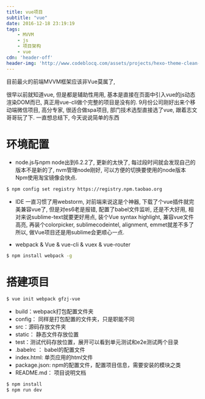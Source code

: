 ```yaml
---
title: vue项目
subtitle: "vue"
date: 2016-12-18 23:19:19
tags:
    - MVVM
    - js
    - 项目架构
    - vue
cdn: 'header-off'
header-img: 'http://www.codeblocq.com/assets/projects/hexo-theme-clean-blog/img/home-bg.jpg'
---
```


目前最火的前端MVVM框架应该非Vue莫属了, 

<!-- more -->
很早以前就知道vue, 但是都是辅助性用用, 基本是直接在页面中引入vue的js动态渲染DOM而已, 真正用vue-cli做个完整的项目是没有的.
9月份公司刚好出来个移动端微信项目, 高分专家, 很适合做spa项目, 部门技术选型直接选了vue, 跟着志文哥哥玩了下. 一直想总结下, 今天说说简单的东西

# 环境配置
* node.js与npm
node出到6.2.2了, 更新的太快了, 每过段时间就会发现自己的版本不是新的了, nvm管理node刚好, 可以方便的切换要使用的node版本
Npm使用淘宝镜像会快点.
~~~bash
$ npm config set registry https://registry.npm.taobao.org
~~~

* IDE
一直习惯了用webstorm, 对前端来说这是个神器, 下载了个vue插件就完美兼容vue了, 但是对es6老是报错, 配置了babel文件监听, 还是不大好用, 相对来说sublime-text就要更好用点, 装个Vue syntax highlight, 兼容vue文件高亮, 再装个colorpicker, sublimecodeintel, alignment, emmet就差不多了
所以, 做Vue项目还是用sublime会更顺心一点.

* webpack & Vue & vue-cli & vuex & vue-router
~~~bash
$ npm install webpack -g
~~~
# 搭建项目
~~~bash
$ vue init webpack gfzj-vue
~~~
* build：webpack打包配置文件夹
* config： 同样是打包配置的文件夹，只是职能不同
* src：源码存放文件夹
* static： 静态文件存放位置
* test：测试代码存放位置，展开可以看到单元测试和e2e测试两个目录
* .babelrc ： babel的配置文件
* index.html: 单页应用的html文件
* package.json: npm的配置文件，配置项目信息，需要安装的模块之类
* README.md： 项目说明文档
~~~bash
$ npm install
$ npm run dev
~~~